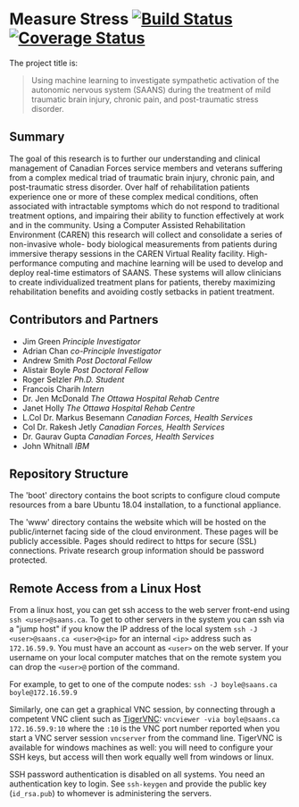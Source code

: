 Measure Stress
[![Build Status](https://travis-ci.com/boyle/2018-measure-stress.svg?token=ppJxXrcSY7ZkfdM9JuFM&branch=master)](https://travis-ci.com/boyle/2018-measure-stress)
[![Coverage Status](https://coveralls.io/repos/github/boyle/2018-measure-stress/badge.svg?branch=master)](https://coveralls.io/github/boyle/2018-measure-stress?branch=master)
==============

The project title is:

> Using machine learning to investigate sympathetic activation of the autonomic
> nervous system (SAANS) during the treatment of mild traumatic brain injury,
> chronic pain, and post-traumatic stress disorder.


Summary
-------

The goal of this research is to further our understanding and clinical
management of Canadian Forces service members and veterans suffering from a
complex medical triad of traumatic brain injury, chronic pain, and
post-traumatic stress disorder. Over half of rehabilitation patients experience
one or more of these complex medical conditions, often associated with
intractable symptoms which do not respond to traditional treatment options, and
impairing their ability to function effectively at work and in the community.
Using a Computer Assisted Rehabilitation Environment (CAREN) this research will
collect and consolidate a series of non-invasive whole- body biological
measurements from patients during immersive therapy sessions in the CAREN
Virtual Reality facility. High-performance computing and machine learning will
be used to develop and deploy real-time estimators of SAANS. These systems will
allow clinicians to create individualized treatment plans for patients, thereby
maximizing rehabilitation benefits and avoiding costly setbacks in patient
treatment.

Contributors and Partners
-------------------------

- Jim Green *Principle Investigator*
- Adrian Chan *co-Principle Investigator*
- Andrew Smith *Post Doctoral Fellow*
- Alistair Boyle *Post Doctoral Fellow*
- Roger Selzler *Ph.D. Student*
- Francois Charih *Intern*
- Dr. Jen McDonald *The Ottawa Hospital Rehab Centre*
- Janet Holly *The Ottawa Hospital Rehab Centre*
- L.Col Dr. Markus Besemann *Canadian Forces, Health Services*
- Col Dr. Rakesh Jetly *Canadian Forces, Health Services*
- Dr. Gaurav Gupta *Canadian Forces, Health Services*
- John Whitnall *IBM*

Repository Structure
--------------------

The 'boot' directory contains the boot scripts to configure cloud compute
resources from a bare Ubuntu 18.04 installation, to a functional appliance.

The 'www' directory contains the website which will be hosted on the
public/internet facing side of the cloud environment. These pages will be
publicly accessible. Pages should redirect to https for secure (SSL)
connections. Private research group information should be password protected.

Remote Access from a Linux Host
-------------------------------

From a linux host, you can get ssh access to the web server front-end using `ssh <user>@saans.ca`.
To get to other servers in the system you can ssh via a "jump host" if you know the IP address of the local system
`ssh -J <user>@saans.ca <user>@<ip>` for an internal `<ip>` address such as `172.16.59.9`.
You must have an account as `<user>` on the web server.
If your username on your local computer matches that on the remote system you
can drop the `<user>@` portion of the command.

For example, to get to one of the compute nodes: `ssh -J boyle@saans.ca boyle@172.16.59.9`

Similarly, one can get a graphical VNC session, by connecting through a competent VNC client
such as [TigerVNC](https://tigervnc.org/):
`vncviewer -via boyle@saans.ca 172.16.59.9:10` where the `:10` is the VNC port
number reported when you start a VNC server session `vncserver` from the
command line.
TigerVNC is available for windows machines as well: you will need to configure
your SSH keys, but access will then work equally well from windows or linux.

SSH password authentication is disabled on all systems. You need an authentication key to login.
See `ssh-keygen` and provide the public key (`id_rsa.pub`) to whomever is administering the servers.

